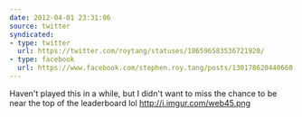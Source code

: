 ```yaml
---
date: 2012-04-01 23:31:06
source: twitter
syndicated:
- type: twitter
  url: https://twitter.com/roytang/statuses/186596583536721920/
- type: facebook
  url: https://www.facebook.com/stephen.roy.tang/posts/130178620440660
---
```


Haven't played this in a while, but I didn't want to miss the chance to be near the top of the leaderboard lol http://i.imgur.com/web45.png